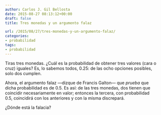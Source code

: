 ```yaml
---
author: Carlos J. Gil Bellosta
date: 2015-08-27 08:13:12+00:00
draft: false
title: Tres monedas y un argumento falaz

url: /2015/08/27/tres-monedas-y-un-argumento-falaz/
categories:
- probabilidad
tags:
- probabilidad
---
```


Tiras tres monedas. ¿Cuál es la probabilidad de obtener tres valores (cara o cruz) iguales? Es, lo sabemos todos, 0.25: de las ocho opciones posibles, solo dos cumplen.

Ahora, el argumento falaz —dizque de Francis Galton— que _prueba_ que dicha probabilidad es de 0.5. Es así: de las tres monedas, dos tienen que coincidir necesariamente en valor; entonces la tercera, con probabilidad 0.5, coincidirá con los anteriores y con la misma discrepará.

¿Dónde está la falacia?

